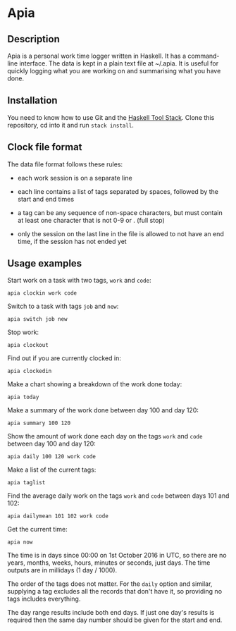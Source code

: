 # Apia
## Description
Apia is a personal work time logger written in Haskell.  It has a command-line interface.  The data is kept in a plain text file at ~/.apia.  It is useful for quickly logging what you are working on and summarising what you have done.

## Installation

You need to know how to use Git and the [Haskell Tool Stack](https://docs.haskellstack.org/en/stable/README/).  Clone this repository, cd into it and run ```stack install```.

## Clock file format

The data file format follows these rules:

+ each work session is on a separate line

+ each line contains a list of tags separated by spaces, followed by the start and end times

+ a tag can be any sequence of non-space characters, but must contain at least one character that is not 0-9 or . (full stop)

+ only the session on the last line in the file is allowed to not have an end time, if the session has not ended yet

## Usage examples

Start work on a task with two tags, `work` and `code`:

```apia clockin work code```

Switch to a task with tags `job` and `new`:

```apia switch job new```

Stop work:

```apia clockout```

Find out if you are currently clocked in:

```apia clockedin```

Make a chart showing a breakdown of the work done today:

```apia today```

Make a summary of the work done between day 100 and day 120:

```apia summary 100 120```

Show the amount of work done each day on the tags `work` and `code` between day 100 and day 120:

```apia daily 100 120 work code```

Make a list of the current tags:

```apia taglist```

Find the average daily work on the tags `work` and `code` between days 101 and 102:

```apia dailymean 101 102 work code```

Get the current time:

```apia now```

The time is in days since 00:00 on 1st October 2016 in UTC, so there are no years, months, weeks, hours, minutes or seconds, just days.  The time outputs are in millidays (1 day / 1000).

The order of the tags does not matter.  For the `daily` option and similar, supplying a tag excludes all the records that don't have it, so providing no tags includes everything.

The day range results include both end days.  If just one day's results is required then the same day number should be given for the start and end.
